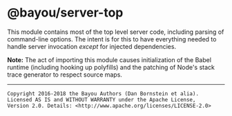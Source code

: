 @bayou/server-top
=================

This module contains most of the top level server code, including parsing of
command-line options. The intent is for this to have everything needed to
handle server invocation _except_ for injected dependencies.

**Note:** The act of importing this module causes initialization of the Babel
runtime (including hooking up polyfills) and the patching of Node's stack trace
generator to respect source maps.

- - - - - - - - - -

```
Copyright 2016-2018 the Bayou Authors (Dan Bornstein et alia).
Licensed AS IS and WITHOUT WARRANTY under the Apache License,
Version 2.0. Details: <http://www.apache.org/licenses/LICENSE-2.0>
```
